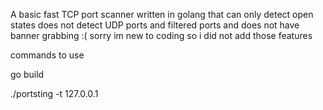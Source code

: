 A basic fast TCP port scanner written in golang that can only detect open states does not detect UDP ports and filtered ports and does not have banner grabbing :( sorry im new to coding so i did not add those features


commands to use

go build

./portsting -t 127.0.0.1
